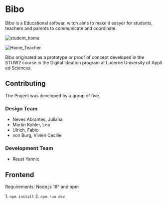 # Bibo

Bibo is a Educational softwar, witch aims to make it easyer for students, teachers and parents to communicate and coordinate. 

![student_home](https://github.com/blackbox-mit/bibo-uxweb2/assets/62382435/790af241-5bed-499c-9455-1e163b7df56f)

![Home_Teacher](https://github.com/blackbox-mit/bibo-uxweb2/assets/62382435/8d9e2904-ba29-469b-92a4-6826569f9c26)

Bibo originated as a prototype or proof of concept developed in the STUW2 course in the Digital Ideation program at Lucerne University of Applied Sciences.

## Contributing
The Project was developed by a group of five. 

### Design Team

- Neves Abrantes, Juliana 
- Martin Kohler, Lea 
- Ulrich, Fabio 
- von Burg, Vivien Cecilie


### Development Team
- Reust Yannic

## Frontend 
Requirements: Node.js 18^ and npm

1. `npm install`
2. `npm run dev` 
